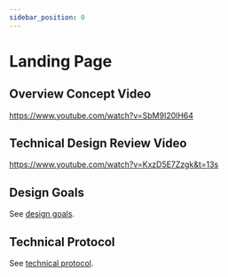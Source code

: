 ```yaml
---
sidebar_position: 0
---
```


# Landing Page

## Overview Concept Video

https://www.youtube.com/watch?v=SbM9I20lH64

## Technical Design Review Video

https://www.youtube.com/watch?v=KxzD5E7Zzgk&t=13s


## Design Goals

See [design goals](./design).

## Technical Protocol

See [technical protocol](./spec).
